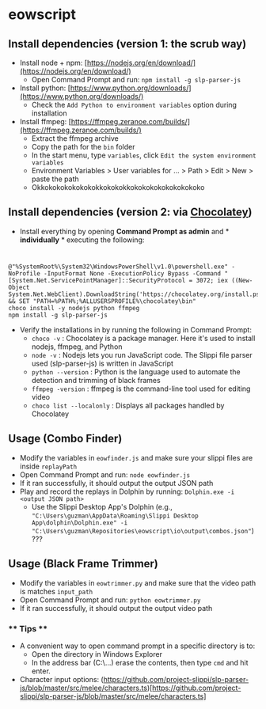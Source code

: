 # eowscript

## Install dependencies (version 1: the scrub way)
- Install node + npm: [https://nodejs.org/en/download/](https://nodejs.org/en/download/)
    - Open Command Prompt and run: `npm install -g slp-parser-js`
- Install python: [https://www.python.org/downloads/](https://www.python.org/downloads/)
	- Check the `Add Python to environment variables` option during installation
- Install ffmpeg: [https://ffmpeg.zeranoe.com/builds/](https://ffmpeg.zeranoe.com/builds/)
    - Extract the ffmpeg archive
    - Copy the path for the `bin` folder
    - In the start menu, type `variables`, click `Edit the system environment variables`
    - Environment Variables > User variables for ... > Path > Edit > New > paste the path
    - Okkokokokokokokokkokokokkokokokokokokokokoko

## Install dependencies (version 2: via [Chocolatey](https://chocolatey.org/install))
- Install everything by opening **Command Prompt as admin** and * **individually** * executing the following:

#

    @"%SystemRoot%\System32\WindowsPowerShell\v1.0\powershell.exe" -NoProfile -InputFormat None -ExecutionPolicy Bypass -Command "[System.Net.ServicePointManager]::SecurityProtocol = 3072; iex ((New-Object System.Net.WebClient).DownloadString('https://chocolatey.org/install.ps1'))" && SET "PATH=%PATH%;%ALLUSERSPROFILE%\chocolatey\bin"
    choco install -y nodejs python ffmpeg
    npm install -g slp-parser-js

- Verify the installations in by running the following in Command Prompt:
    - `choco -v` : Chocolatey is a package manager. Here it's used to install nodejs, ffmpeg, and Python
    - `node -v` : Nodejs lets you run JavaScript code. The Slippi file parser used (slp-parser-js) is written in JavaScript
    - `python --version` : Python is the language used to automate the detection and trimming of black frames
    - `ffmpeg -version` : ffmpeg is the command-line tool used for editing video
    - `choco list --localonly` : Displays all packages handled by Chocolatey

## Usage (Combo Finder)
- Modify the variables in `eowfinder.js` and make sure your slippi files are inside `replayPath`
- Open Command Prompt and run: `node eowfinder.js`
- If it ran successfully, it should output the output JSON path
- Play and record the replays in Dolphin by running: `Dolphin.exe -i <output JSON path>`
    - Use the Slippi Desktop App's Dolphin (e.g., `"C:\Users\guzman\AppData\Roaming\Slippi Desktop App\dolphin\Dolphin.exe" -i "C:\Users\guzman\Repositories\eowscript\io\output\combos.json"`) ???

## Usage (Black Frame Trimmer)
- Modify the variables in `eowtrimmer.py` and make sure that the video path is matches `input_path`
- Open Command Prompt and run: `python eowtrimmer.py`
- If it ran successfully, it should output the output video path

### ** Tips **
- A convenient way to open command prompt in a specific directory is to:
    - Open the directory in Windows Explorer
    - In the address bar (C:\\...) erase the contents, then type `cmd` and hit enter.
- Character input options: (https://github.com/project-slippi/slp-parser-js/blob/master/src/melee/characters.ts)[https://github.com/project-slippi/slp-parser-js/blob/master/src/melee/characters.ts]
